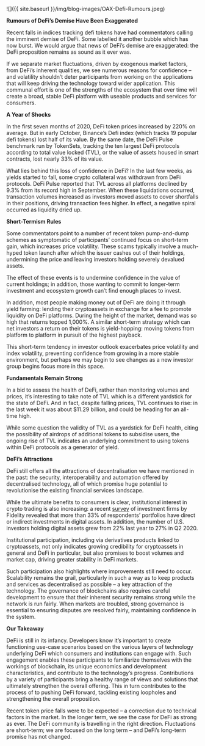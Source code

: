 ﻿---
layout: post
author: OAX Foundation
---

![]({{ site.baseurl }}/img/blog-images/OAX-Defi-Rumours.jpeg)

<b>Rumours of DeFi’s Demise Have Been Exaggerated</b>

Recent falls in indices tracking defi tokens have had commentators calling the imminent demise of DeFi. Some labelled it another bubble which has now burst. We would argue that news of DeFi’s demise are exaggerated: the DeFi proposition remains as sound as it ever was. 

If we separate market fluctuations, driven by exogenous market factors, from DeFi’s inherent qualities, we see numerous reasons for confidence – and volatility shouldn’t deter participants from working on the applications that will keep driving the technology toward wider application. This communal effort is one of the strengths of the ecosystem that over time will create a broad, stable DeFi platform with useable products and services for consumers. 

<b>A Year of Shocks</b>

In the first seven months of 2020, DeFi token prices increased by 220% on average. But in early October, Binance’s Defi index (which tracks 19 popular defi tokens) lost half of its value. By the same date, the DeFi Pulse benchmark run by TokenSets, tracking the ten largest DeFi protocols according to total value locked (TVL), or the value of assets housed in smart contracts, lost nearly 33% of its value.  

What lies behind this loss of confidence in DeFi?  In the last few weeks, as yields started to fall, some crypto collateral was withdrawn from DeFi protocols. DeFi Pulse reported that TVL across all platforms declined by 9.3% from its record high in September. When these liquidations occurred, transaction volumes increased as investors moved assets to cover shortfalls in their positions, driving transaction fees higher. In effect, a negative spiral occurred as liquidity dried up. 

<b>Short-Termism Rules</b>
	
Some commentators point to a number of recent token pump-and-dump schemes as symptomatic of participants’ continued focus on short-term gain, which increases price volatility. These scams typically involve a much-hyped token launch after which the issuer cashes out of their holdings, undermining the price and leaving investors holding severely devalued assets. 

The effect of these events is to undermine confidence in the value of current holdings; in addition, those wanting to commit to longer-term investment and ecosystem growth can’t find enough places to invest. 

In addition, most people making money out of DeFi are doing it through yield farming: lending their cryptoassets in exchange for a fee to promote liquidity on DeFi platforms.  During the height of the market, demand was so high that returns topped 1,000%. A similar short-term strategy which can net investors a return on their tokens is yield-hopping: moving tokens from platform to platform in pursuit of the highest payback.  

This short-term tendency in investor outlook exacerbates price volatility and index volatility, preventing confidence from growing in a more stable environment, but perhaps we may begin to see changes as a new investor group begins focus more in this space.

<b>Fundamentals Remain Strong</b>

In a bid to assess the health of DeFi, rather than monitoring volumes and prices, it’s interesting to take note of TVL which is a different yardstick for the state of DeFi.  And in fact, despite falling prices, TVL continues to rise: in the last week it was about $11.29 billion, and could be heading for an all-time high. 

While some question the validity of TVL as a yardstick for DeFi health, citing the possibility of airdrops of additional tokens to subsidise users, the ongoing rise of TVL indicates an underlying commitment to using tokens within DeFi protocols as a generator of yield. 

<b>DeFi’s Attractions</b>

DeFi still offers all the attractions of decentralisation we have mentioned in the past: the security, interoperability and automation offered by decentralised technology, all of which promise huge potential to revolutionise the existing financial services landscape. 

While the ultimate benefits to consumers is clear, institutional interest in crypto trading is also increasing: a recent <a href="https://medium.com/conflux-network/impact-of-recent-institutional-interest-in-defi-bf6e83f52fb2">survey</a> of investment firms by Fidelity revealed that more than 33% of respondents’ portfolios have direct or indirect investments in digital assets. In addition, the number of U.S. investors holding digital assets grew from 22% last year to 27% in Q2 2020.

Institutional participation, including via derivatives products linked to cryptoassets, not only indicates growing credibility for cryptoassets in general and DeFi in particular, but also promises to boost volumes and market cap, driving greater stability in DeFi markets. 

Such participation also highlights where improvements still need to occur. Scalability remains the grail, particularly in such a way as to keep products and services as decentralised as possible – a key attraction of the technology. The governance of blockchains also requires careful development to ensure that their inherent security remains strong while the network is run fairly. When markets are troubled, strong governance is essential to ensuring disputes are resolved fairly, maintaining confidence in the system. 

<b>Our Takeaway</b>

DeFi is still in its infancy. Developers know it’s important to create functioning use-case scenarios based on the various layers of technology underlying DeFi which consumers and institutions can engage with. Such engagement enables these participants to familiarize themselves with the workings of blockchain, its unique economics and development characteristics, and contribute to the technology’s progress. Contributions by a variety of participants bring a healthy range of views and solutions that ultimately strengthen the overall offering. This in turn contributes to the process of to pushing DeFi forward, tackling existing loopholes and strengthening the overall proposition. 

Recent token price falls were to be expected – a correction due to technical factors in the market. In the longer term, we see the case for DeFi as strong as ever. The DeFi community is travelling in the right direction. Fluctuations are short-term; we are focused on the long term – and DeFi’s long-term promise has not changed. 
